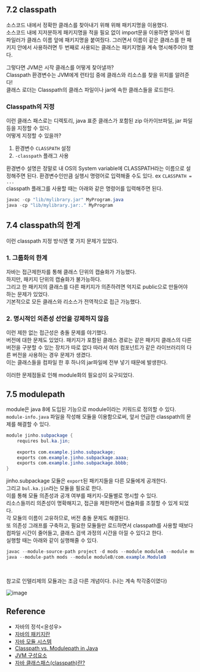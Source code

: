 ## 7.2 classpath
소스코드 내에서 정확한 클래스를 찾아내기 위해 위해 패키지명을 이용했다. <br>
소스코드 내에 지저분하게 패키지명을 적을 필요 없이 import문을 이용하면
알아서 컴파일러가 클래스 이름 앞에 패키지명을 붙여줬다. 그러면서 이름이 같은 클래스를
한 패키지 안에서 사용하려면 두 번째로 사용되는 클래스는 패키지명을 계속 명시해주어야 했다. <br>

그렇다면 JVM은 시작 클래스를 어떻게 찾아낼까? <br>
Classpath 환경변수는 JVM에게 런타임 중에 클래스와 리소스를 찾을 위치를 알려준다! <br>
클래스 로더는 Classpath의 클래스 파일이나 jar에 속한 클래스들을 로드한다. <BR>

### Classpath의 지정
이런 클래스 패스로는 디렉토리, java 표준 클래스가 포함된 zip 아카이브파일, jar 파일 등을 지정할 수 있다. <Br> 
어떻게 지정할 수 있을까?
1. 환경변수 `CLASSPATH` 설정
2. `-classpath` 플래그 사용

환경변수 설명은 정말로 내 OS의 System variable에 CLASSPATH라는 이름으로 설정해주면 된다.
환경변수인만큼 실행시 명령어로 입력해줄 수도 있다. ex `CLASSPATH = ...` <br>
classpath 플래그를 사용할 때는 아래와 같은 명령어를 입력해주면 된다.
```java
javac -cp "lib/mylibrary.jar" MyProgram.java 
java -cp "lib/mylibrary.jar:." MyProgram
```

## 7.4 classpath의 한계
이런 classpath 지정 방식엔 몇 가지 문제가 있었다. <br>
### 1. 그룹화의 한계
자바는 접근제한자를 통해 클래스 단위의 캡슐화가 가능했다. <br>
하지만, 패키지 단위의 캡슐화가 불가능하다. <br>
그리고 한 패키지의 클래스를 다른 패키지가 의존하려면 억지로 public으로 만들어야 하는 문제가 있었다. <br>
기본적으로 모든 클래스와 리소스가 전역적으로 접근 가능했다.

### 2. 명시적인 의존성 선언을 강제하지 않음
이런 제한 없는 접근성은 충돌 문제를 야기했다. <br>
버전에 대한 문제도 있었다. 패키지가 포함된 클래스 경로는 같은 패키지 클래스의 다른 버전을 구분할 수 있는 장치가 따로 없다
따라서 여러 컴포넌트가 같은 라이브러리의 다른 버전을 사용하는 경우 문제가 생겼다. <br>
이는 클래스들을 컴파일 한 후 하나의 jar파일에 전부 넣기 때문에 발생한다. <br>

이러한 문제점들로 인해 module화의 필요성이 요구되었다.

## 7.5 modulepath
module은 java 8에 도입된 기능으로 module이라는 키워드로 정의할 수 있다. <Br>
`module-info.java` 파일을 작성해 모듈을 이용함으로써, 앞서 언급한 classpath의 문제를 해결할 수 있다. <br> 


```java
module jinho.subpackage {
    requires bul.ka.jin;
 
    exports com.example.jinho.subpackage;
    exports com.example.jinho.subpackage.aaaa;
    exports com.example.jinho.subpackage.bbbb;
}
```
jinho.subpackage 모듈은 `export`된 패키지들을 다른 모듈에게 공개한다. <br>
그리고 `bul.ka.jin`라는 모듈을 필요로 한다. <br>
이를 통해 모듈 의존성과 공개 여부를 패키지-모듈별로 명시할 수 있다. <br>
리소스들끼리 의존성이 명확해지고, 접근을 제한하면서 캡슐화를 조절할 수 있게 되었다. <br>
각 모듈의 이름이 고유하므로, 버전 충돌 문제도 해결된다. <br>
또 의존성 그래프를 구축하고, 필요한 모듈들만 로드하면서 classpath를 사용할 때보다 컴파일 시간이 줄어들고, 클래스 검색 과정의 시간을 아낄 수 있다고 한다. <br>
실행할 때는 아래와 같이 실행해줄 수 있다.

```java
javac --module-source-path project -d mods --module moduleA --module moduleB 
java --module-path mods --module moduleB/com.example.ModuleB
```

<br>

참고로 인텔리제의 모듈과는 조금 다른 개념이다. (나는 계속 착각중이였다)

![image](https://github.com/binary-ho/TIL-public/assets/71186266/290c9d8b-984e-4b7f-af89-bdff40b7de97)


## Reference
- 자바의 정석<윤성우>
- [자바의 패키지란](https://scshim.tistory.com/221)
- [자바 모듈 시스템](https://laughcryrepeat.tistory.com/45)
- [Classpath vs. Modulepath in Java](https://www.baeldung.com/java-classpath-vs-modulepath)
- [JVM 구성요소](https://velog.io/@jifrozen/JVM-%EA%B5%AC%EC%84%B1%EC%9A%94%EC%86%8C-1-%ED%81%B4%EB%9E%98%EC%8A%A4-%EB%A1%9C%EB%8D%94)
- [자바 클래스패스(classpath)란?](https://effectivesquid.tistory.com/entry/%EC%9E%90%EB%B0%94-%ED%81%B4%EB%9E%98%EC%8A%A4%ED%8C%A8%EC%8A%A4classpath%EB%9E%80)
